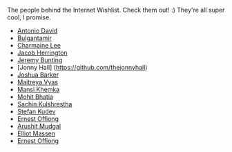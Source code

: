 The people behind the Internet Wishlist. Check them out! :) They're all super cool, I promise.

* [Antonio David](https://github.com/agdavid)
* [Bulgantamir](https://github.com/Qlio)
* [Charmaine Lee](https://github.com/CharmaineLee)
* [Jacob Herrington](https://github.com/jacob-on-github)
* [Jeremy Bunting](https://github.com/qbunt)
* [Jonny Hall] (https://github.com/thejonnyhall)
* [Joshua Barker](https://github.com/joshuafbarker)
* [Maitreya Vyas](https://github.com/maitreyav)
* [Mansi Khemka](https://github.com/mansikhemka)
* [Mohit Bhatia](https://github.com/mohitbhatia1994)
* [Sachin Kulshrestha](https://github.com/suresach)
* [Stefan Kudev](https://github.com/eskape-media)
* [Ernest Offiong](https://github.com/ernoff)
* [Arushit Mudgal](https://github.com/kira0204)
* [Elliot Massen](https://github.com/elliotmassen)
* [Ernest Offiong](https://github.com/ernoff)



